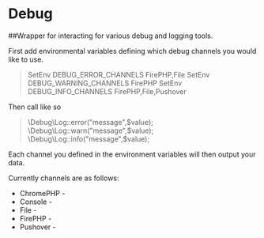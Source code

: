 # Debug

##Wrapper for interacting for various debug and logging tools.

First add environmental variables defining which debug channels you would like to use.

> SetEnv DEBUG_ERROR_CHANNELS FirePHP,File
> SetEnv DEBUG_WARNING_CHANNELS FirePHP
> SetEnv DEBUG_INFO_CHANNELS FirePHP,File,Pushover

Then call like so

> \Debug\Log::error("message",$value);
> \Debug\Log::warn("message",$value);
> \Debug\Log::info("message",$value);

Each channel you defined in the environment variables will then output your data.


Currently channels are as follows:

- ChromePHP - 
- Console - 
- File - 
- FirePHP -
- Pushover - 
